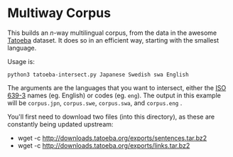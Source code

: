 # Multiway Corpus

This builds an *n*-way multilingual corpus, from the data in the awesome [Tatoeba](http://tatoeba.org) dataset.
It does so in an efficient way, starting with the smallest language.

Usage is:

    python3 tatoeba-intersect.py Japanese Swedish swa English

The arguments are the languages that you want to intersect, either the [ISO 639-3](data/lang_codes_iso-639-3.tsv) names (eg. English) or codes (eg. `eng`).
The output in this example will be `corpus.jpn`, `corpus.swe`, `corpus.swa`, and `corpus.eng` .

You'll first need to download two files (into this directory), as these are constantly being updated upstream:

* wget -c http://downloads.tatoeba.org/exports/sentences.tar.bz2
* wget -c http://downloads.tatoeba.org/exports/links.tar.bz2
